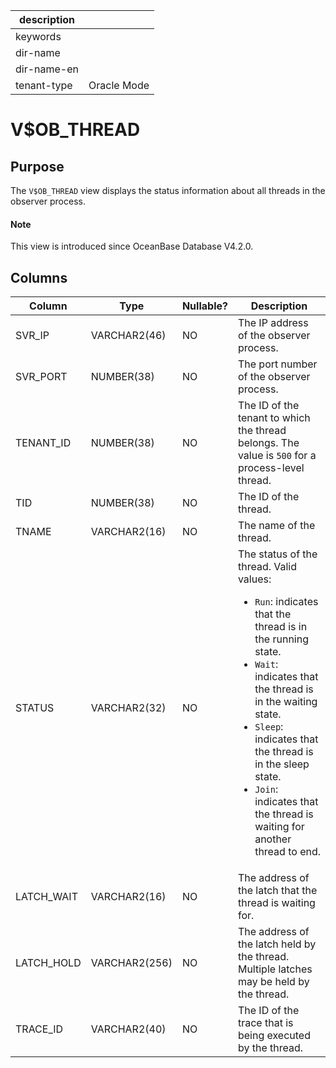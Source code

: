 |description||
|---|---|
|keywords||
|dir-name||
|dir-name-en||
|tenant-type|Oracle Mode|

# V$OB_THREAD

## Purpose

The `V$OB_THREAD` view displays the status information about all threads in the observer process. 

<main id="notice" type='explain'>
  <h4>Note</h4>
  <p>This view is introduced since OceanBase Database V4.2.0. </p>
</main>

## Columns

| **Column** | **Type** | **Nullable?** | **Description** |
| --- | --- | --- | --- |
| SVR_IP | VARCHAR2(46) | NO | The IP address of the observer process. |
| SVR_PORT | NUMBER(38) | NO | The port number of the observer process. |
| TENANT_ID | NUMBER(38) | NO | The ID of the tenant to which the thread belongs. The value is `500` for a process-level thread. |
| TID | NUMBER(38) | NO | The ID of the thread. |
| TNAME | VARCHAR2(16) | NO | The name of the thread. |
| STATUS | VARCHAR2(32) | NO | The status of the thread. Valid values:<ul><li> `Run`: indicates that the thread is in the running state.  </li><li> `Wait`: indicates that the thread is in the waiting state. </li><li> `Sleep`: indicates that the thread is in the sleep state. </li><li> `Join`: indicates that the thread is waiting for another thread to end. </li></ul> |
| LATCH_WAIT | VARCHAR2(16) | NO | The address of the latch that the thread is waiting for. |
| LATCH_HOLD | VARCHAR2(256) | NO | The address of the latch held by the thread. Multiple latches may be held by the thread. |
| TRACE_ID | VARCHAR2(40) | NO | The ID of the trace that is being executed by the thread. |
